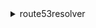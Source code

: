 <details>

<summary>
route53resolver
</summary>

- <details><summary>associate-firewall-rule-group</summary>

  * --creator-request-id
  * --firewall-rule-group-id
  * --vpc-id
  * --priority
  * --name
  * --mutation-protection
  * --tags
  * --cli-input-json
  * --cli-input-yaml
  * --generate-cli-skeleton


- <details><summary>associate-resolver-endpoint-ip-address</summary>

  * --resolver-endpoint-id
  * --ip-address
  * --cli-input-json
  * --cli-input-yaml
  * --generate-cli-skeleton


- <details><summary>associate-resolver-query-log-config</summary>

  * --resolver-query-log-config-id
  * --resource-id
  * --cli-input-json
  * --cli-input-yaml
  * --generate-cli-skeleton


- <details><summary>associate-resolver-rule</summary>

  * --resolver-rule-id
  * --name
  * --vpc-id
  * --cli-input-json
  * --cli-input-yaml
  * --generate-cli-skeleton


- <details><summary>create-firewall-domain-list</summary>

  * --creator-request-id
  * --name
  * --tags
  * --cli-input-json
  * --cli-input-yaml
  * --generate-cli-skeleton


- <details><summary>create-firewall-rule</summary>

  * --creator-request-id
  * --firewall-rule-group-id
  * --firewall-domain-list-id
  * --priority
  * --action
  * --block-response
  * --block-override-domain
  * --block-override-dns-type
  * --block-override-ttl
  * --name
  * --cli-input-json
  * --cli-input-yaml
  * --generate-cli-skeleton


- <details><summary>create-firewall-rule-group</summary>

  * --creator-request-id
  * --name
  * --tags
  * --cli-input-json
  * --cli-input-yaml
  * --generate-cli-skeleton


- <details><summary>create-resolver-endpoint</summary>

  * --creator-request-id
  * --name
  * --security-group-ids
  * --direction
  * --ip-addresses
  * --tags
  * --cli-input-json
  * --cli-input-yaml
  * --generate-cli-skeleton


- <details><summary>create-resolver-query-log-config</summary>

  * --name
  * --destination-arn
  * --creator-request-id
  * --tags
  * --cli-input-json
  * --cli-input-yaml
  * --generate-cli-skeleton


- <details><summary>create-resolver-rule</summary>

  * --creator-request-id
  * --name
  * --rule-type
  * --domain-name
  * --target-ips
  * --resolver-endpoint-id
  * --tags
  * --cli-input-json
  * --cli-input-yaml
  * --generate-cli-skeleton


- <details><summary>delete-firewall-domain-list</summary>

  * --firewall-domain-list-id
  * --cli-input-json
  * --cli-input-yaml
  * --generate-cli-skeleton


- <details><summary>delete-firewall-rule</summary>

  * --firewall-rule-group-id
  * --firewall-domain-list-id
  * --cli-input-json
  * --cli-input-yaml
  * --generate-cli-skeleton


- <details><summary>delete-firewall-rule-group</summary>

  * --firewall-rule-group-id
  * --cli-input-json
  * --cli-input-yaml
  * --generate-cli-skeleton


- <details><summary>delete-resolver-endpoint</summary>

  * --resolver-endpoint-id
  * --cli-input-json
  * --cli-input-yaml
  * --generate-cli-skeleton


- <details><summary>delete-resolver-query-log-config</summary>

  * --resolver-query-log-config-id
  * --cli-input-json
  * --cli-input-yaml
  * --generate-cli-skeleton


- <details><summary>delete-resolver-rule</summary>

  * --resolver-rule-id
  * --cli-input-json
  * --cli-input-yaml
  * --generate-cli-skeleton


- <details><summary>disassociate-firewall-rule-group</summary>

  * --firewall-rule-group-association-id
  * --cli-input-json
  * --cli-input-yaml
  * --generate-cli-skeleton


- <details><summary>disassociate-resolver-endpoint-ip-address</summary>

  * --resolver-endpoint-id
  * --ip-address
  * --cli-input-json
  * --cli-input-yaml
  * --generate-cli-skeleton


- <details><summary>disassociate-resolver-query-log-config</summary>

  * --resolver-query-log-config-id
  * --resource-id
  * --cli-input-json
  * --cli-input-yaml
  * --generate-cli-skeleton


- <details><summary>disassociate-resolver-rule</summary>

  * --vpc-id
  * --resolver-rule-id
  * --cli-input-json
  * --cli-input-yaml
  * --generate-cli-skeleton


- <details><summary>get-firewall-config</summary>

  * --resource-id
  * --cli-input-json
  * --cli-input-yaml
  * --generate-cli-skeleton


- <details><summary>get-firewall-domain-list</summary>

  * --firewall-domain-list-id
  * --cli-input-json
  * --cli-input-yaml
  * --generate-cli-skeleton


- <details><summary>get-firewall-rule-group</summary>

  * --firewall-rule-group-id
  * --cli-input-json
  * --cli-input-yaml
  * --generate-cli-skeleton


- <details><summary>get-firewall-rule-group-association</summary>

  * --firewall-rule-group-association-id
  * --cli-input-json
  * --cli-input-yaml
  * --generate-cli-skeleton


- <details><summary>get-firewall-rule-group-policy</summary>

  * --arn
  * --cli-input-json
  * --cli-input-yaml
  * --generate-cli-skeleton


- <details><summary>get-resolver-dnssec-config</summary>

  * --resource-id
  * --cli-input-json
  * --cli-input-yaml
  * --generate-cli-skeleton


- <details><summary>get-resolver-endpoint</summary>

  * --resolver-endpoint-id
  * --cli-input-json
  * --cli-input-yaml
  * --generate-cli-skeleton


- <details><summary>get-resolver-query-log-config</summary>

  * --resolver-query-log-config-id
  * --cli-input-json
  * --cli-input-yaml
  * --generate-cli-skeleton


- <details><summary>get-resolver-query-log-config-association</summary>

  * --resolver-query-log-config-association-id
  * --cli-input-json
  * --cli-input-yaml
  * --generate-cli-skeleton


- <details><summary>get-resolver-query-log-config-policy</summary>

  * --arn
  * --cli-input-json
  * --cli-input-yaml
  * --generate-cli-skeleton


- <details><summary>get-resolver-rule</summary>

  * --resolver-rule-id
  * --cli-input-json
  * --cli-input-yaml
  * --generate-cli-skeleton


- <details><summary>get-resolver-rule-association</summary>

  * --resolver-rule-association-id
  * --cli-input-json
  * --cli-input-yaml
  * --generate-cli-skeleton


- <details><summary>get-resolver-rule-policy</summary>

  * --arn
  * --cli-input-json
  * --cli-input-yaml
  * --generate-cli-skeleton


- <details><summary>help</summary>

  * 


- <details><summary>import-firewall-domains</summary>

  * --firewall-domain-list-id
  * --operation
  * --domain-file-url
  * --cli-input-json
  * --cli-input-yaml
  * --generate-cli-skeleton


- <details><summary>list-firewall-configs</summary>

  * --cli-input-json
  * --cli-input-yaml
  * --starting-token
  * --page-size
  * --max-items
  * --generate-cli-skeleton


- <details><summary>list-firewall-domain-lists</summary>

  * --cli-input-json
  * --cli-input-yaml
  * --starting-token
  * --page-size
  * --max-items
  * --generate-cli-skeleton


- <details><summary>list-firewall-domains</summary>

  * --firewall-domain-list-id
  * --cli-input-json
  * --cli-input-yaml
  * --starting-token
  * --page-size
  * --max-items
  * --generate-cli-skeleton


- <details><summary>list-firewall-rule-group-associations</summary>

  * --firewall-rule-group-id
  * --vpc-id
  * --priority
  * --status
  * --cli-input-json
  * --cli-input-yaml
  * --starting-token
  * --page-size
  * --max-items
  * --generate-cli-skeleton


- <details><summary>list-firewall-rule-groups</summary>

  * --cli-input-json
  * --cli-input-yaml
  * --starting-token
  * --page-size
  * --max-items
  * --generate-cli-skeleton


- <details><summary>list-firewall-rules</summary>

  * --firewall-rule-group-id
  * --priority
  * --action
  * --cli-input-json
  * --cli-input-yaml
  * --starting-token
  * --page-size
  * --max-items
  * --generate-cli-skeleton


- <details><summary>list-resolver-dnssec-configs</summary>

  * --filters
  * --cli-input-json
  * --cli-input-yaml
  * --starting-token
  * --page-size
  * --max-items
  * --generate-cli-skeleton


- <details><summary>list-resolver-endpoint-ip-addresses</summary>

  * --resolver-endpoint-id
  * --cli-input-json
  * --cli-input-yaml
  * --starting-token
  * --page-size
  * --max-items
  * --generate-cli-skeleton


- <details><summary>list-resolver-endpoints</summary>

  * --filters
  * --cli-input-json
  * --cli-input-yaml
  * --starting-token
  * --page-size
  * --max-items
  * --generate-cli-skeleton


- <details><summary>list-resolver-query-log-config-associations</summary>

  * --filters
  * --sort-by
  * --sort-order
  * --cli-input-json
  * --cli-input-yaml
  * --starting-token
  * --page-size
  * --max-items
  * --generate-cli-skeleton


- <details><summary>list-resolver-query-log-configs</summary>

  * --filters
  * --sort-by
  * --sort-order
  * --cli-input-json
  * --cli-input-yaml
  * --starting-token
  * --page-size
  * --max-items
  * --generate-cli-skeleton


- <details><summary>list-resolver-rule-associations</summary>

  * --filters
  * --cli-input-json
  * --cli-input-yaml
  * --starting-token
  * --page-size
  * --max-items
  * --generate-cli-skeleton


- <details><summary>list-resolver-rules</summary>

  * --filters
  * --cli-input-json
  * --cli-input-yaml
  * --starting-token
  * --page-size
  * --max-items
  * --generate-cli-skeleton


- <details><summary>list-tags-for-resource</summary>

  * --resource-arn
  * --cli-input-json
  * --cli-input-yaml
  * --starting-token
  * --page-size
  * --max-items
  * --generate-cli-skeleton


- <details><summary>put-firewall-rule-group-policy</summary>

  * --arn
  * --firewall-rule-group-policy
  * --cli-input-json
  * --cli-input-yaml
  * --generate-cli-skeleton


- <details><summary>put-resolver-query-log-config-policy</summary>

  * --arn
  * --resolver-query-log-config-policy
  * --cli-input-json
  * --cli-input-yaml
  * --generate-cli-skeleton


- <details><summary>put-resolver-rule-policy</summary>

  * --arn
  * --resolver-rule-policy
  * --cli-input-json
  * --cli-input-yaml
  * --generate-cli-skeleton


- <details><summary>tag-resource</summary>

  * --resource-arn
  * --tags
  * --cli-input-json
  * --cli-input-yaml
  * --generate-cli-skeleton


- <details><summary>untag-resource</summary>

  * --resource-arn
  * --tag-keys
  * --cli-input-json
  * --cli-input-yaml
  * --generate-cli-skeleton


- <details><summary>update-firewall-config</summary>

  * --resource-id
  * --firewall-fail-open
  * --cli-input-json
  * --cli-input-yaml
  * --generate-cli-skeleton


- <details><summary>update-firewall-domains</summary>

  * --firewall-domain-list-id
  * --operation
  * --domains
  * --cli-input-json
  * --cli-input-yaml
  * --generate-cli-skeleton


- <details><summary>update-firewall-rule</summary>

  * --firewall-rule-group-id
  * --firewall-domain-list-id
  * --priority
  * --action
  * --block-response
  * --block-override-domain
  * --block-override-dns-type
  * --block-override-ttl
  * --name
  * --cli-input-json
  * --cli-input-yaml
  * --generate-cli-skeleton


- <details><summary>update-firewall-rule-group-association</summary>

  * --firewall-rule-group-association-id
  * --priority
  * --mutation-protection
  * --name
  * --cli-input-json
  * --cli-input-yaml
  * --generate-cli-skeleton


- <details><summary>update-resolver-dnssec-config</summary>

  * --resource-id
  * --validation
  * --cli-input-json
  * --cli-input-yaml
  * --generate-cli-skeleton


- <details><summary>update-resolver-endpoint</summary>

  * --resolver-endpoint-id
  * --name
  * --cli-input-json
  * --cli-input-yaml
  * --generate-cli-skeleton


- <details><summary>update-resolver-rule</summary>

  * --resolver-rule-id
  * --config
  * --cli-input-json
  * --cli-input-yaml
  * --generate-cli-skeleton


</details>

